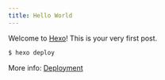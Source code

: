 ```yaml
---
title: Hello World
---
```

Welcome to [Hexo](https://hexo.io/)! This is your very first post. 

``` bash
$ hexo deploy
```

More info: [Deployment](https://hexo.io/docs/one-command-deployment.html)
